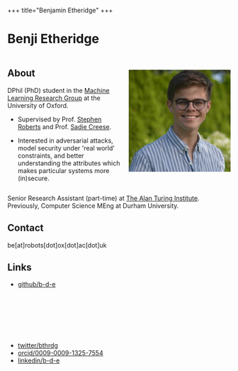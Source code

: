+++
title="Benjamin Etheridge"
+++

# Benji Etheridge

<div style="display: flex; align-items: center; gap: 20px;">
  <div>

## About
DPhil (PhD) student in the [Machine Learning Research Group](https://robots.ox.ac.uk/~parg/) at the University of Oxford.

- Supervised by Prof. [Stephen Roberts](https://www.robots.ox.ac.uk/~sjrob/) and Prof. [Sadie Creese](https://www.cs.ox.ac.uk/people/sadie.creese/).

- Interested in adversarial attacks, model security under 'real world' constraints, and better understanding the attributes which makes particular systems more (in)secure.

</div>
<div>
<img defer id="headshot" src="headshot-low-res.jpg" alt="Me" style="">
</div>
</div>

Senior Research Assistant (part-time) at [The Alan Turing Institute](https://turing.ac.uk/).
Previously, Computer Science MEng at Durham University.

## Contact
be[at]robots[dot]ox[dot]ac[dot]uk
<!-- [PGP Key](/pgp) -->

## Links
- [github/b-d-e](https://github.com/b-d-e)

<iframe
  id="gitgraph"
  width="90%"
  height="90px"
  src=""
  style="padding-left: 40px; border: none; transition: opacity 0.5s ease-in-out;"
  scrolling="no"
  frameborder="0"
></iframe>


- [twitter/bthrdg](https://x.com/bthrdg)
- [orcid/0009-0009-1325-7554](https://orcid.org/0009-0009-1325-7554)
- [linkedin/b-d-e](https://www.linkedin.com/in/b-d-e/)
